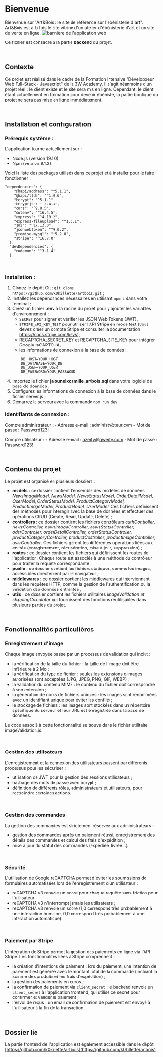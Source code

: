 # Bienvenue

Bienvenue sur "Art&Bois : le site de référence sur l'ébénisterie d'art". Art&Bois est à la fois le site vitrine d'un atelier d'ébénisterie d'art et un site de vente en ligne. 
<img src="/public/images/readme/home.png" alt="bannière de l'application web">

Ce fichier est consacré à la partie **backend** du projet.

<br/>

## Contexte 

Ce projet est réalisé dans le cadre de la Formation Intensive "Développeur Web Full-Stack - Javascript" de la 3W Academy.
Il s'agit néanmoins d'un projet réel : le client existe et le site sera mis en ligne. Cependant, le client étant actuellement en formation pour devenir ébéniste, la partie boutique du projet ne sera pas mise en ligne immédiatement.

<br/>

## Installation et configuration 

### Prérequis système :

L'application tourne actuellement sur :
- Node.js (version 19.1.0)
- Npm (version 9.1.2)

Voici la liste des packages utilisés dans ce projet et à installer pour le faire fonctionner : 
```
"dependencies": {
    "@hapi/address": "^5.1.1",
    "@hapi/tlds": "^1.0.6",
    "bcrypt": "^5.1.1",
    "bcryptjs": "^2.4.3",
    "cors": "^2.8.5",
    "dotenv": "^16.4.5",
    "express": "^4.19.2",
    "express-fileupload": "^1.5.1",
    "joi": "^17.13.3",
    "jsonwebtoken": "^9.0.2",
    "promise-mysql": "^5.2.0",
    "stripe": "^16.7.0"
  },
  "devDependencies": {
    "nodemon": "^3.1.4"
  }
```
<br/>

### Installation :

1. Clonez le dépôt Git : `git clone https://github.com/k0killette/artbois.git` ;
2. Installez les dépendances nécessaires en utilisant `npm i` dans votre terminal ;
3. Créez un fichier **.env** à la racine du projet pour y ajouter les variables d'environnement :
   - `SECRET` pour signer et vérifier les JSON Web Tokens (JWT),
   - `STRIPE_API_KEY_TEST` pour utiliser l'API Stripe en mode test (vous devez créer un compte Stripe et consulter la documentation https://docs.stripe.com/keys),
   - RECAPTCHA_SECRET_KEY et RECAPTCHA_SITE_KEY pour intégrer Google reCAPTCHA,
   - les informations de connexion à la base de données :
    ```    
        DB_HOST=YOUR_HOST
        DB_DATABASE=YOUR_DB
        DB_USER=YOUR_USER
        DB_PASSWORD=YOUR_PASSWORD
    ``` 
4. Importez le fichier **jalouneixcamille_artbois.sql** dans votre logiciel de base de données ;
5. Configurez les informations de connexion à la base de données dans le fichier server.js ;
6. Démarrez le serveur avec la commande `npm run dev`.

### Identifiants de connexion :
    
Compte administrateur :
    - Adresse e-mail : administr@teur.com
    - Mot de passe : Password123!
    
Compte utilisateur :
    - Adresse e-mail : azerty@qwerty.com
    - Mot de passe : Password123!

<br/>

## Contenu du projet

Le projet est organisé en plusieurs dossiers : 
- **models** : ce dossier contient l'ensemble des modèles de données *NewsImageModel, NewsModel, NewsStatusModel, OrderDetailModel, OderModel, OrderStatusModel, ProductCategoryModel, ProductImageModel, ProductModel, UserModel*. Ces fichiers définissent des méthodes pour interagir avec la base de données et effectuer des opérations CRUD (Create, Read, Update, Delete) ;
- **controllers** : ce dossier contient les fichiers contrôleurs *authController, newsController, newsImageController, newsStatusController, oderController, orderDetailController, orderStatusController, productCategoryController, productController, productImageController, userController*. Ces fichiers gèrent les différentes opérations liées aux entités (enregistrement, récupération, mise à jour, suppression) ;
- **routes** : ce dossier contient les fichiers qui définissent les routes de l'application. Chaque route est associée à une méthode du contrôleur pour traiter la requête correspondante ;
- **public** : ce dossier contient les fichiers statiques, comme les images, accessibles directement par le navigateur ;
- **middlewares** : ce dossier contient les middlewares qui interviennent dans les requêtes HTTP, comme la gestion de l'authentification ou la validation des données entrantes ;
- **utils** : ce dossier contient les fichiers utilitaires *imageValidation et shippingCalculator* qui fournissent des fonctions réutilisables dans plusieurs parties du projet.

<br/>

## Fonctionnalités particulières

### Enregistrement d'image

Chaque image envoyée passe par un processus de validation qui inclut :
- la vérification de la taille du fichier : la taille de l'image doit être inférieure à 2 Mo ;
- la vérification du type de fichier : seules les extensions d'images autorisées sont acceptées (JPG, JPEG, PNG, GIF, WEBP) ;
- la validation du contenu MIME : le contenu du fichier doit correspondre à son extension ;
- la génération de noms de fichiers uniques : les images sont renommées avec un identifiant unique pour éviter les conflits ;
- le stockage de fichiers : les images sont stockées dans un répertoire spécifique du serveur et leur URL est enregistrée dans la base de données.

Le code associé à cette fonctionnalité se trouve dans le fichier utilitaire imageValidation.js.

<br/>

### Gestion des utilisateurs

L'enregistrement et la connexion des utilisateurs passent par différents processus pour les sécuriser : 
- utilisation de JWT pour la gestion des sessions utilisateurs ;
- hashage des mots de passe avec bcrypt ;
- définition de différents rôles, administrateurs et utilisateurs, pour restreindre certaines actions.

<br/>

### Gestion des commandes

La gestion des commandes est strictement réservée aux administrateurs : 
- gestion des commandes après un paiement réussi, enregistrement des détails des commandes et calcul des frais d'expédition ;
- mise à jour du statut des commandes (expédiée, livrée...).

<br/>

### Sécurité

L'utilisation de Google reCAPTCHA permet d'éviter les soumissions de formulaires automatisées lors de l'enregistrement d'un utilisateur : 
- reCAPTCHA v3 renvoie un score pour chaque requête sans friction pour l'utilisateur ;
- reCAPTCHA v3 n'interrompt jamais les utilisateurs ;
- reCAPTCHA v3 renvoie un score (1,0 correspond très probablement à une interaction humaine, 0,0 correspond très probablement à une interaction automatique).

<br/>

### Paiement par Stripe

L'intégration de Stripe permet la gestion des paiements en ligne via l'API Stripe. Les fonctionnalités liées à Stripe comprennent :
- la création d'intentions de paiement : lors du paiement, une intention de paiement est générée avec le montant total de la commande (incluant la somme des produits et les frais d'expédition) ;
- la gestion des paiements en euros ;
- la confirmation de paiement via `client_secret` : le backend renvoie un `client_secret` à l'application frontend, qui utilise ce secret pour confirmer et valider le paiement ;
- l'envoi de reçus : un email de confirmation de paiement est envoyé à l'utilisateur à la fin de la transaction.

<br/>

## Dossier lié 

La partie frontend de l'application est également accessible dans le dépôt  [https://github.com/k0killette/artbois](https://github.com/k0killette/artbois)